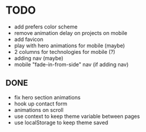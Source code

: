 # TODO

- add prefers color scheme
- remove animation delay on projects on mobile
- add favicon
- play with hero animations for mobile (maybe)
- 2 columns for technologies for mobile (?)
- adding nav (maybe)
- mobile "fade-in-from-side" nav (if adding nav)

## DONE

- fix hero section animations
- hook up contact form
- animations on scroll
- use context to keep theme variable between pages
- use localStorage to keep theme saved

